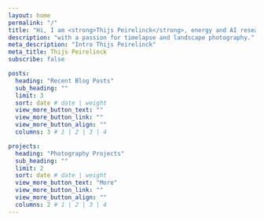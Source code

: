 ```yaml
---
layout: home
permalink: "/"
title: "Hi, I am <strong>Thijs Peirelinck</strong>, energy and AI researcher"
description: "with a passion for timelapse and landscape photography."
meta_description: "Intro Thijs Peirelinck"
meta_title: Thijs Peirelinck
subscribe: false

posts:
  heading: "Recent Blog Posts"
  sub_heading: ""
  limit: 3
  sort: date # date | weight
  view_more_button_text: ""
  view_more_button_link: ""
  view_more_button_align: ""
  columns: 3 # 1 | 2 | 3 | 4

projects:
  heading: "Photography Projects"
  sub_heading: ""
  limit: 2
  sort: date # date | weight
  view_more_button_text: "More"
  view_more_button_link: ""
  view_more_button_align: ""
  columns: 2 # 1 | 2 | 3 | 4
---
```

